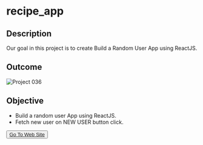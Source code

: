 # recipe_app


## Description

Our goal in this project is to create Build a Random User App using ReactJS.

## Outcome

![Project 036](./recipe.gif)

## Objective

  - Build a random user App using ReactJS.
  - Fetch new user on NEW USER button click.

<button><a href="legendary-recipes-app.netlify.app">Go To Web Site</a></button>
